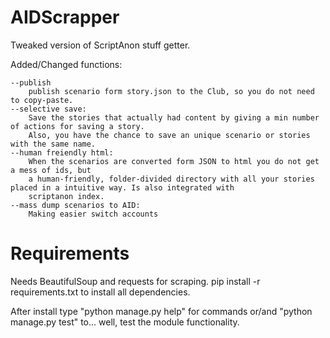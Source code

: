 # AIDScrapper

Tweaked version of ScriptAnon stuff getter.

Added/Changed functions:

	--publish
		publish scenario form story.json to the Club, so you do not need to copy-paste.
	--selective save: 
		Save the stories that actually had content by giving a min number of actions for saving a story.
		Also, you have the chance to save an unique scenario or stories with the same name.
	--human freiendly html:
		When the scenarios are converted form JSON to html you do not get a mess of ids, but 
		a human-friendly, folder-divided directory with all your stories placed in a intuitive way. Is also integrated with 
		scriptanon index.
	--mass dump scenarios to AID:
		Making easier switch accounts
	

# Requirements

Needs BeautifulSoup and requests for scraping.
pip install -r requirements.txt to install all dependencies.

After install type "python manage.py help" for commands or/and "python manage.py test" to... well, test the module functionality.

